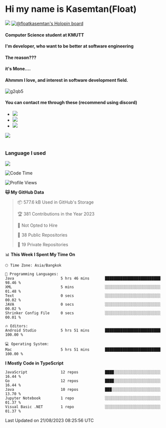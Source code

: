 # Hi my name is Kasemtan(Float)
![](https://64.media.tumblr.com/9c2a8f831efe8da556ffbf89cebb52c9/b86c1ab833a37e32-93/s1280x1920/d000dc22f75df64be2bc150f5fa69c4f6df6bb07.gifv)
[![@floatkasemtan's Holopin board](https://holopin.me/floatkasemtan)](https://holopin.io/@floatkasemtan)
#### Computer Science student at KMUTT
#### I'm developer, who want to be better at software engineering
#### The reason???
#### it's Mone.... 
#### Ahmmm I love, and interest in software development field.
![g2qb5](https://user-images.githubusercontent.com/69688279/175812510-9235eaf7-72f7-40d3-b163-56efa9aa5c6b.gif)

#### You can contact me through these (recommend using discord)
- [![](https://img.shields.io/badge/Discord-5865F2?logo=Discord&logoColor=white)](https://discordapp.com/users/278155096225742848)
- [![](https://img.shields.io/badge/Facebook-1877F2?logo=facebook&logoColor=white)](https://www.facebook.com/float.teavasirichokchai/)
- [![](https://img.shields.io/badge/linkedin-0A66C2?logo=linkedin&logoColor=white)](https://www.linkedin.com/in/floatkasemtan/)

[![](https://github-readme-stats.vercel.app/api?username=FloatKasemtan&show_icons=true&theme=nightowl)]()
#
### Language I used
[![](https://github-readme-stats.vercel.app/api/top-langs/?username=FloatKasemtan&layout=compact&theme=nightowl)]()
<!--START_SECTION:waka-->
![Code Time](http://img.shields.io/badge/Code%20Time-1%2C190%20hrs%2053%20mins-blue)

![Profile Views](http://img.shields.io/badge/Profile%20Views-1-blue)

**🐱 My GitHub Data** 

> 📦 577.6 kB Used in GitHub's Storage 
 > 
> 🏆 381 Contributions in the Year 2023
 > 
> 🚫 Not Opted to Hire
 > 
> 📜 38 Public Repositories 
 > 
> 🔑 19 Private Repositories 
 > 
📊 **This Week I Spent My Time On** 

```text
🕑︎ Time Zone: Asia/Bangkok

💬 Programming Languages: 
Java                     5 hrs 46 mins       █████████████████████████   98.46 % 
XML                      5 mins              ░░░░░░░░░░░░░░░░░░░░░░░░░   01.48 % 
Text                     0 secs              ░░░░░░░░░░░░░░░░░░░░░░░░░   00.02 % 
JAVA                     0 secs              ░░░░░░░░░░░░░░░░░░░░░░░░░   00.02 % 
Shrinker Config File     0 secs              ░░░░░░░░░░░░░░░░░░░░░░░░░   00.01 % 

🔥 Editors: 
Android Studio           5 hrs 51 mins       █████████████████████████   100.00 % 

💻 Operating System: 
Mac                      5 hrs 51 mins       █████████████████████████   100.00 % 
```

**I Mostly Code in TypeScript** 

```text
JavaScript               12 repos            ████░░░░░░░░░░░░░░░░░░░░░   16.44 % 
Go                       12 repos            ████░░░░░░░░░░░░░░░░░░░░░   16.44 % 
Java                     10 repos            ███░░░░░░░░░░░░░░░░░░░░░░   13.70 % 
Jupyter Notebook         1 repo              ░░░░░░░░░░░░░░░░░░░░░░░░░   01.37 % 
Visual Basic .NET        1 repo              ░░░░░░░░░░░░░░░░░░░░░░░░░   01.37 % 
```




 Last Updated on 21/08/2023 08:25:56 UTC
<!--END_SECTION:waka-->
<!--
**FloatKasemtan/FloatKasemtan** is a ✨ _special_ ✨ repository because its `README.md` (this file) appears on your GitHub profile.

Here are some ideas to get you started:

- 🔭 I’m currently working on ...
- 🌱 I’m currently learning ...
- 👯 I’m looking to collaborate on ...
- 🤔 I’m looking for help with ...
- 💬 Ask me about ...
- 📫 How to reach me: ...
- 😄 Pronouns: ...
- ⚡ Fun fact: ...
-->
